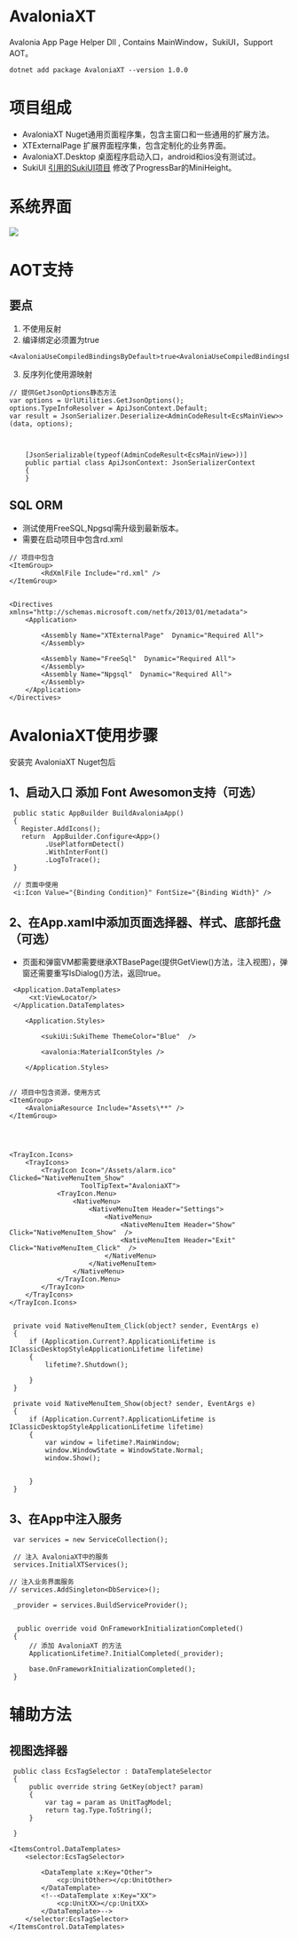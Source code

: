 # AvaloniaXT
Avalonia App Page Helper Dll , Contains MainWindow，SukiUI，Support AOT。
```
dotnet add package AvaloniaXT --version 1.0.0
```

# 项目组成
- AvaloniaXT Nuget通用页面程序集，包含主窗口和一些通用的扩展方法。
- XTExternalPage 扩展界面程序集，包含定制化的业务界面。
- AvaloniaXT.Desktop 桌面程序启动入口，android和ios没有测试过。
- SukiUI [引用的SukiUI项目](https://github.com/kikipoulet/SukiUI) 修改了ProgressBar的MiniHeight。

# 系统界面
![](images/AvaloniaXT.png)


# AOT支持
## 要点
1. 不使用反射
2.  编译绑定必须置为true   
```
<AvaloniaUseCompiledBindingsByDefault>true<AvaloniaUseCompiledBindingsByDefault>
```
3. 反序列化使用源映射
```
// 提供GetJsonOptions静态方法
var options = UrlUtilities.GetJsonOptions();
options.TypeInfoResolver = ApiJsonContext.Default;
var result = JsonSerializer.Deserialize<AdminCodeResult<EcsMainView>>(data, options);



    [JsonSerializable(typeof(AdminCodeResult<EcsMainView>))]
    public partial class ApiJsonContext: JsonSerializerContext
    {
    }
```

## SQL ORM
- 测试使用FreeSQL,Npgsql需升级到最新版本。
- 需要在启动项目中包含rd.xml
```
// 项目中包含
<ItemGroup>
		<RdXmlFile Include="rd.xml" />
</ItemGroup>


<Directives xmlns="http://schemas.microsoft.com/netfx/2013/01/metadata">
	<Application>
		
		<Assembly Name="XTExternalPage"  Dynamic="Required All">
		</Assembly>

		<Assembly Name="FreeSql"  Dynamic="Required All">
		</Assembly>
		<Assembly Name="Npgsql"  Dynamic="Required All">
		</Assembly>
	</Application>
</Directives>
```

# AvaloniaXT使用步骤
安装完 AvaloniaXT Nuget包后
## 1、启动入口 添加 Font Awesomon支持（可选）
```
 public static AppBuilder BuildAvaloniaApp()
 {
   Register.AddIcons();
   return  AppBuilder.Configure<App>()
         .UsePlatformDetect()
         .WithInterFont()
         .LogToTrace();
 }

 // 页面中使用
 <i:Icon Value="{Binding Condition}" FontSize="{Binding Width}" />
```

##  2、在App.xaml中添加页面选择器、样式、底部托盘（可选）
- 页面和弹窗VM都需要继承XTBasePage(提供GetView()方法，注入视图），弹窗还需要重写IsDialog()方法，返回true。
```
 <Application.DataTemplates>
     <xt:ViewLocator/>
 </Application.DataTemplates>

    <Application.Styles>
			
		<sukiUi:SukiTheme ThemeColor="Blue"  />

		<avalonia:MaterialIconStyles />
    
    </Application.Styles>


// 项目中包含资源，使用方式
<ItemGroup>
	<AvaloniaResource Include="Assets\**" />
</ItemGroup>




<TrayIcon.Icons>
	<TrayIcons>
		<TrayIcon Icon="/Assets/alarm.ico" Clicked="NativeMenuItem_Show"
				  ToolTipText="AvaloniaXT">
			<TrayIcon.Menu>
				<NativeMenu>
					<NativeMenuItem Header="Settings">
						<NativeMenu>
							<NativeMenuItem Header="Show" Click="NativeMenuItem_Show"  />
							<NativeMenuItem Header="Exit" Click="NativeMenuItem_Click"  />							
						</NativeMenu>
					</NativeMenuItem>
				</NativeMenu>
			</TrayIcon.Menu>
		</TrayIcon>
	</TrayIcons>
</TrayIcon.Icons>


 private void NativeMenuItem_Click(object? sender, EventArgs e)
 {
     if (Application.Current?.ApplicationLifetime is IClassicDesktopStyleApplicationLifetime lifetime)
     {
         lifetime?.Shutdown();
         
     }
 }

 private void NativeMenuItem_Show(object? sender, EventArgs e)
 {
     if (Application.Current?.ApplicationLifetime is IClassicDesktopStyleApplicationLifetime lifetime)
     {
         var window = lifetime?.MainWindow;
         window.WindowState = WindowState.Normal;
         window.Show();


     }
 }
```
## 3、在App中注入服务
```
 var services = new ServiceCollection();

 // 注入 AvaloniaXT中的服务
 services.InitialXTServices();

// 注入业务界面服务
// services.AddSingleton<DbService>();

 _provider = services.BuildServiceProvider();


  public override void OnFrameworkInitializationCompleted()
 {
     // 添加 AvaloniaXT 的方法
     ApplicationLifetime?.InitialCompleted(_provider);

     base.OnFrameworkInitializationCompleted();
 }
```

# 辅助方法

## 视图选择器
```
 public class EcsTagSelector : DataTemplateSelector
 {
     public override string GetKey(object? param)
     {
         var tag = param as UnitTagModel;
         return tag.Type.ToString();
     }
     
 }

<ItemsControl.DataTemplates>
	<selector:EcsTagSelector>
		
		<DataTemplate x:Key="Other">
			<cp:UnitOther></cp:UnitOther>
		</DataTemplate>
		<!--<DataTemplate x:Key="XX">
			<cp:UnitXX></cp:UnitXX>
		</DataTemplate>-->
	</selector:EcsTagSelector>
</ItemsControl.DataTemplates>

```
